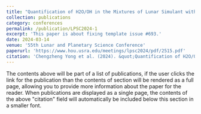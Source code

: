 ```yaml
---
title: "Quantification of H2O/OH in the Mixtures of Lunar Simulant with H2O/OH Bearing Minerals"
collection: publications
category: conferences
permalink: /publication/LPSC2024-1
excerpt: 'This paper is about fixing template issue #693.'
date: 2024-03-14
venue: '55th Lunar and Planetary Science Conference'
paperurl: 'https://www.hou.usra.edu/meetings/lpsc2024/pdf/2515.pdf'
citation: 'Chengzheng Yong et al. (2024). &quot;Quantification of H2O/OH in the Mixtures of Lunar Simulant with H2O/OH Bearing Minerals.&quot; <i>55th LPSC</i>. Abstract #2515.'
---
```


The contents above will be part of a list of publications, if the user clicks the link for the publication than the contents of section will be rendered as a full page, allowing you to provide more information about the paper for the reader. When publications are displayed as a single page, the contents of the above "citation" field will automatically be included below this section in a smaller font.
